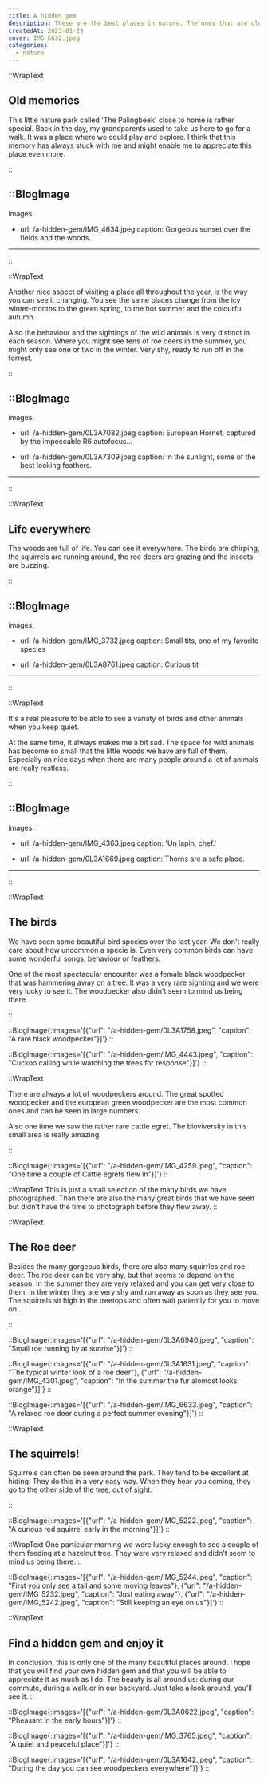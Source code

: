 ```yaml
---
title: A hidden gem
description: These are the best places in nature. The ones that are close to home. The places where you stroll on a regular evening. Where you know every little path and every tree. Where you can go to clear your mind after a long day of work and just be. Take a look with me at some of my favourite moments in the small woods close to my home.
createdAt: 2023-01-29
cover: IMG_6632.jpeg
categories:
  - nature
---
```


<!-- prettier-ignore
::BlogImage
---

images:

- url: /a-hidden-gem/IMG_6632.jpeg
  caption: TODO

- url: /a-hidden-gem/IMG_6632.jpeg
  caption: TODO

- url: /a-hidden-gem/IMG_6632.jpeg
  caption: TODO

---

:: -->

::WrapText

<h2 class="mb-6 text-3xl font-bold tracking-wide">Old memories</h2>

<p>
  This little nature park called 'The Palingbeek' close to home is rather
  special. Back in the day, my grandparents used to take us here to go for a
  walk. It was a place where we could play and explore. I think that this memory
  has always stuck with me and might enable me to appreciate this place even
  more.
</p>
::

<!-- prettier-ignore -->
::BlogImage
---

images:

- url: /a-hidden-gem/IMG_4634.jpeg
  caption: Gorgeous sunset over the fields and the woods.

---

::

::WrapText

<p>
  Another nice aspect of visiting a place all throughout the year, is the way
  you can see it changing. You see the same places change from the icy
  winter-months to the green spring, to the hot summer and the colourful autumn.
</p>
</p>
  Also the behaviour and the sightings of the wild animals is very distinct in
  each season. Where you might see tens of roe deers in the summer, you might
  only see one or two in the winter. Very shy, ready to run off in the forrest.
</p>
::

<!-- prettier-ignore -->
::BlogImage
---

images:

- url: /a-hidden-gem/0L3A7082.jpeg
  caption: European Hornet, captured by the impeccable R6 autofocus...

- url: /a-hidden-gem/0L3A7309.jpeg
  caption: In the sunlight, some of the best looking feathers.

---

::

::WrapText

<h2 class="mb-6 text-3xl font-bold tracking-wide">Life everywhere</h2>

<p>
  The woods are full of life. You can see it everywhere. The birds are chirping,
  the squirrels are running around, the roe deers are grazing and the insects
  are buzzing.
</p>
::

<!-- prettier-ignore -->
::BlogImage
---

images:

- url: /a-hidden-gem/IMG_3732.jpeg
  caption: Small tits, one of my favorite species

- url: /a-hidden-gem/0L3A8761.jpeg
  caption: Curious tit

---

::

::WrapText

<p>It's a real pleasure to be able to see a variaty of birds and other animals when you keep quiet.</p>
<p>At the same time, it always makes me a bit sad. The space for wild animals has become so small that the little woods we have are full of them. Especially on nice days when there are many people around a lot of animals are really restless.</p>
::

<!-- prettier-ignore -->
::BlogImage
---

images:

- url: /a-hidden-gem/IMG_4363.jpeg
  caption: 'Un lapin, chef.'

- url: /a-hidden-gem/0L3A1669.jpeg
  caption: Thorns are a safe place.

---

::

::WrapText

<h2 class="mb-6 text-3xl font-bold tracking-wide">
  The birds
</h2>

<p>
  We have seen some beautiful bird species over the last year. We don't really care about how uncommon a specie is. Even very common birds can have some wonderful songs, behaviour or feathers.
</p>

<p>
  One of the most spectacular encounter was a female black woodpecker that was hammering away on a tree. It was a very rare sighting and we were very lucky to see it. The woodpecker also didn't seem to mind us being there.
</p>

::

::BlogImage{:images='[{"url": "/a-hidden-gem/0L3A1758.jpeg", "caption": "A rare black woodpecker"}]'}
::

::BlogImage{:images='[{"url": "/a-hidden-gem/IMG_4443.jpeg", "caption": "Cuckoo calling while watching the trees for response"}]'}
::

::WrapText

<p class="mb-6">
  There are always a lot of woodpeckers around. The great spotted woodpecker and the european green woodpecker are the most common ones and can be seen in large numbers.
</p>

<p class="">
  Also one time we saw the rather rare cattle egret. The bioviversity in this small area is really amazing.
</p>
::

::BlogImage{:images='[{"url": "/a-hidden-gem/IMG_4259.jpeg", "caption": "One time a couple of Cattle egrets flew in"}]'}
::

::WrapText
This is just a small selection of the many birds we have photographed. Than there are also the many great birds that we have seen but didn't have the time to photograph before they flew away.
::

::WrapText

<h2 class="mb-6 text-3xl font-bold tracking-wide">
  The Roe deer
</h2>

Besides the many gorgeous birds, there are also many squirrles and roe deer. The roe deer can be very shy, but that seems to depend on the season. In the summer they are very relaxed and you can get very close to them. In the winter they are very shy and run away as soon as they see you. The squirrels sit high in the treetops and often wait patiently for you to move on...

::

::BlogImage{:images='[{"url": "/a-hidden-gem/0L3A6940.jpeg", "caption": "Small roe running by at sunrise"}]'}
::

::BlogImage{:images='[{"url": "/a-hidden-gem/0L3A1631.jpeg", "caption": "The typical winter look of a roe deer"}, {"url": "/a-hidden-gem/IMG_4301.jpeg", "caption": "In the summer the fur alomost looks orange"}]'}
::

::BlogImage{:images='[{"url": "/a-hidden-gem/IMG_6633.jpeg", "caption": "A relaxed roe deer during a perfect summer evening"}]'}
::

::WrapText

<h2 class="mb-6 text-3xl font-bold tracking-wide">
  The squirrels!
</h2>
<p>
Squirrels can often be seen around the park. They tend to be excellent at hiding. They do this in a very easy way. When they hear you coming, they go to the other side of the tree, out of sight.
</p>
::

::BlogImage{:images='[{"url": "/a-hidden-gem/IMG_5222.jpeg", "caption": "A curious red squirrel early in the morning"}]'}
::

::WrapText
One particular morning we were lucky enough to see a couple of them feeding at a hazelnut tree. They were very relaxed and didn't seem to mind us being there.
::

::BlogImage{:images='[{"url": "/a-hidden-gem/IMG_5244.jpeg", "caption": "First you only see a tail and some moving leaves"}, {"url": "/a-hidden-gem/IMG_5232.jpeg", "caption": "Just eating away"}, {"url": "/a-hidden-gem/IMG_5242.jpeg", "caption": "Still keeping an eye on us"}]'}
::

::WrapText

<h2 class="mb-6 text-3xl font-bold tracking-wide">
  Find a hidden gem and enjoy it
</h2>

In conclusion, this is only one of the many beautiful places around.
I hope that you will find your own hidden gem and that you will be able to appreciate it as much as I do. The beauty is all around us: during our commute, during a walk or in our backyard. Just take a look around, you'll see it.
::

::BlogImage{:images='[{"url": "/a-hidden-gem/0L3A0622.jpeg", "caption": "Pheasant in the early hours"}]'}
::

::BlogImage{:images='[{"url": "/a-hidden-gem/IMG_3765.jpeg", "caption": "A quiet and peaceful place"}]'}
::

::BlogImage{:images='[{"url": "/a-hidden-gem/0L3A1642.jpeg", "caption": "During the day you can see woodpeckers everywhere"}]'}
::

